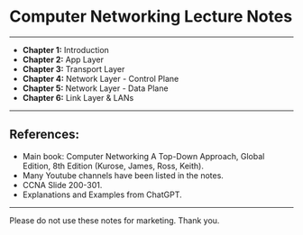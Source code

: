 # Computer Networking Lecture Notes
***
- **Chapter 1:** Introduction
- **Chapter 2:** App Layer
- **Chapter 3:** Transport Layer
- **Chapter 4:** Network Layer - Control Plane
- **Chapter 5:** Network Layer - Data Plane
- **Chapter 6:** Link Layer & LANs
***
## References:
- Main book: Computer Networking A Top-Down Approach, Global Edition, 8th Edition (Kurose, James, Ross, Keith).
- Many Youtube channels have been listed in the notes.
- CCNA Slide 200-301.
- Explanations and Examples from ChatGPT.
***
Please do not use these notes for marketing. Thank you.
